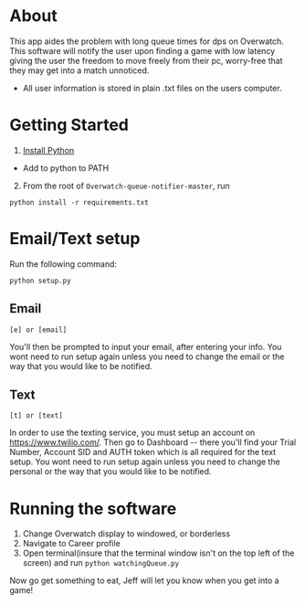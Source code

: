 # About
This app aides the problem with long queue times for dps on Overwatch. This software will notify the user upon finding a game with low latency giving the user the freedom to move freely from their pc, worry-free that they may get into a match unnoticed.  

- All user information is stored in plain .txt files on the users computer.

# Getting Started

1. [Install Python](https://www.python.org/downloads/) 

 - Add to python to PATH

2. From the root of `Overwatch-queue-notifier-master`, run 
```
python install -r requirements.txt
```


# Email/Text setup

Run the following command:
```
python setup.py
```

## Email 
```
[e] or [email]
```
You'll then be prompted to input your email, after entering your info. You wont need to run 
setup again unless you need to change the email or the way that you would like to be 
notified. 

## Text
```
[t] or [text]
```

In order to use the texting service, you must setup an account on https://www.twilio.com/. Then go to Dashboard -- there you'll find your Trial Number, Account SID and AUTH token which is all required for the text setup. You wont need to run setup again unless you need to change the personal or the way that you would like to be notified.

# Running the software

1. Change Overwatch display to windowed, or borderless
2. Navigate to Career profile
3. Open terminal(insure that the terminal window isn't on the top left of the screen) and run ```python watchingQueue.py``` 

Now go get something to eat, Jeff will let you know when you get into a game! 



